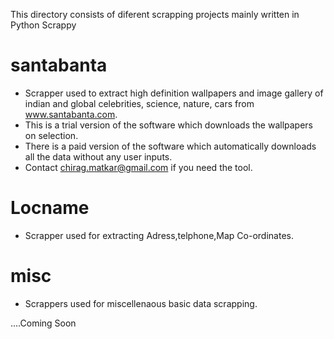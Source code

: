 This directory consists of diferent scrapping projects mainly written in Python Scrappy
 
# santabanta
-  Scrapper used to  extract high definition wallpapers and image gallery of indian and global celebrities, science, nature, cars from www.santabanta.com.
-  This is a trial version of the software which downloads the wallpapers on selection.
-  There is a paid version of the software which automatically downloads all the data without any user inputs. 
-  Contact chirag.matkar@gmail.com if you need the tool. 


#  Locname
-  Scrapper used for extracting Adress,telphone,Map Co-ordinates. 

# misc
-  Scrappers used for  miscellenaous basic data scrapping.    



....Coming Soon 

